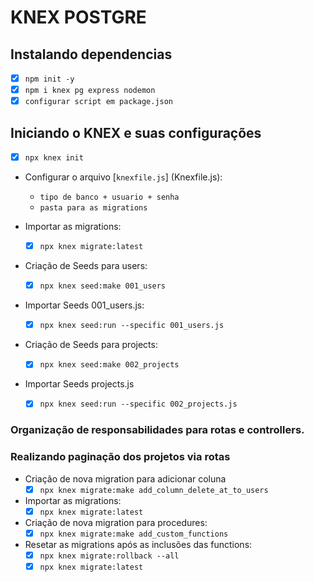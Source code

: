 # KNEX POSTGRE

## Instalando dependencias
- [x] `npm init -y`
- [x] `npm i knex pg express nodemon`
- [x] `configurar script em package.json`

## Iniciando o KNEX e suas configurações
- [x] `npx knex init`
- Configurar o arquivo [`knexfile.js`] (Knexfile.js):
  - `tipo de banco + usuario + senha`
  - `pasta para as migrations`

- Importar as migrations:
  - [x] `npx knex migrate:latest`

- Criação de Seeds para users:
  - [x] `npx knex seed:make 001_users`

- Importar Seeds 001_users.js:
  - [x] `npx knex seed:run --specific 001_users.js`

- Criação de Seeds para projects:
  - [x] `npx knex seed:make 002_projects`

- Importar Seeds projects.js
  - [x] `npx knex seed:run --specific 002_projects.js`

### Organização de responsabilidades para rotas e controllers.

### Realizando paginação dos projetos via rotas

- Criação de nova migration para adicionar coluna
  - [x] `npx knex migrate:make add_column_delete_at_to_users`

- Importar as migrations:
  - [x] `npx knex migrate:latest`

- Criação de nova migration para procedures:
  - [x] `npx knex migrate:make add_custom_functions`

- Resetar as migrations após as inclusões das functions:
  - [x] `npx knex migrate:rollback --all`
  - [x] `npx knex migrate:latest` 